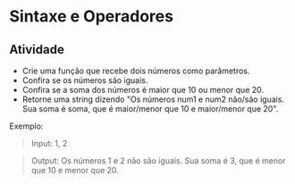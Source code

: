 # Sintaxe e Operadores


## Atividade
- Crie uma função que recebe dois números como parâmetros.
- Confira se os números são iguais.
- Confira se a soma dos números é maior que 10 ou menor que 20.
- Retorne uma string dizendo "Os números num1 e num2 não/são iguais. Sua soma é soma, que é maior/menor que 10 e maior/menor que 20".

Exemplo:

> Input: 1, 2

> Output: Os números 1 e 2 não são iguais. Sua soma é 3, que é menor que 10 e menor que 20.
